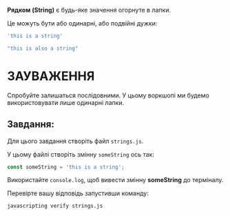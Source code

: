 **Рядком (String)** є будь-яке значення огорнуте в лапки.

Це можуть бути або одинарні, або подвійні дужки:

```js
'this is a string'

"this is also a string"
```
# ЗАУВАЖЕННЯ

Спробуйте залишаться послідовними. У цьому воркшопі ми будемо використовувати лише одинарні лапки.

## Завдання:

Для цього завдання створіть файл `strings.js`.

У цьому файлі створіть змінну `someString` ось так:

```js
const someString = 'this is a string';
```

Використайте `console.log`, щоб вивести змінну **someString** до терміналу.

Перевірте вашу відповідь запустивши команду:

`javascripting verify strings.js`

